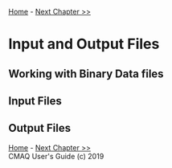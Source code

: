 
<!-- BEGIN COMMENT -->

[Home](README.md) - [Next Chapter >>](CMAQ_UG_ch04_model_formulation.md)

<!-- END COMMENT -->

# Input and Output Files

## Working with Binary Data files

## Input Files

## Output Files


<!-- BEGIN COMMENT -->

[Home](README.md) - [Next Chapter >>](CMAQ_UG_ch04_model_formulation.md)<br>
CMAQ User's Guide (c) 2019<br>

<!-- END COMMENT -->
